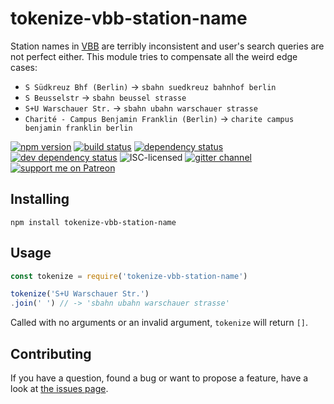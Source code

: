 # tokenize-vbb-station-name

Station names in [VBB](http://www.vbb.de) are terribly inconsistent and user's search queries are not perfect either. This module tries to compensate all the weird edge cases:

- `S Südkreuz Bhf (Berlin)` -> `sbahn suedkreuz bahnhof berlin`
- `S Beusselstr` -> `sbahn beussel strasse`
- `S+U Warschauer Str.` -> `sbahn ubahn warschauer strasse`
- `Charité - Campus Benjamin Franklin (Berlin)` -> `charite campus benjamin franklin berlin`

[![npm version](https://img.shields.io/npm/v/tokenize-vbb-station-name.svg)](https://www.npmjs.com/package/tokenize-vbb-station-name)
[![build status](https://img.shields.io/travis/derhuerst/tokenize-vbb-station-name.svg)](https://travis-ci.org/derhuerst/tokenize-vbb-station-name)
[![dependency status](https://img.shields.io/david/derhuerst/vbb-tokenize-station.svg)](https://david-dm.org/derhuerst/vbb-tokenize-station)
[![dev dependency status](https://img.shields.io/david/dev/derhuerst/vbb-tokenize-station.svg)](https://david-dm.org/derhuerst/vbb-tokenize-station#info=devDependencies)
![ISC-licensed](https://img.shields.io/github/license/derhuerst/tokenize-vbb-station-name.svg)
[![gitter channel](https://badges.gitter.im/derhuerst/vbb-rest.svg)](https://gitter.im/derhuerst/vbb-rest)
[![support me on Patreon](https://img.shields.io/badge/support%20me-on%20patreon-fa7664.svg)](https://patreon.com/derhuerst)


## Installing

```shell
npm install tokenize-vbb-station-name
```


## Usage

```js
const tokenize = require('tokenize-vbb-station-name')

tokenize('S+U Warschauer Str.')
.join(' ') // -> 'sbahn ubahn warschauer strasse'
```

Called with no arguments or an invalid argument, `tokenize` will return `[]`.


## Contributing

If you have a question, found a bug or want to propose a feature, have a look at [the issues page](https://github.com/derhuerst/tokenize-vbb-station-name/issues).
